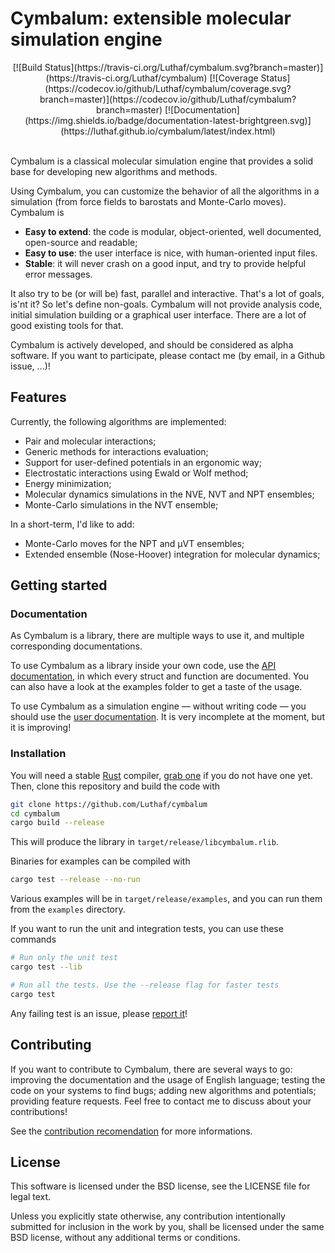 # Cymbalum: extensible molecular simulation engine

<div align="center">
[![Build Status](https://travis-ci.org/Luthaf/cymbalum.svg?branch=master)](https://travis-ci.org/Luthaf/cymbalum)
[![Coverage Status](https://codecov.io/github/Luthaf/cymbalum/coverage.svg?branch=master)](https://codecov.io/github/Luthaf/cymbalum?branch=master)
[![Documentation](https://img.shields.io/badge/documentation-latest-brightgreen.svg)](https://luthaf.github.io/cymbalum/latest/index.html)
</div><br />

Cymbalum is a classical molecular simulation engine that provides a solid
base for developing new algorithms and methods.

Using Cymbalum, you can customize the behavior of all the algorithms in a
simulation (from force fields to barostats and Monte-Carlo moves). Cymbalum is

- **Easy to extend**: the code is modular, object-oriented, well documented,
  open-source and readable;
- **Easy to use**: the user interface is nice, with human-oriented input files.
- **Stable**: it will never crash on a good input, and try to provide helpful
  error messages.

It also try to be (or will be) fast, parallel and interactive. That's a lot of
goals, is'nt it? So let's define non-goals. Cymbalum will not provide analysis
code, initial simulation building or a graphical user interface. There are a lot
of good existing tools for that.

Cymbalum is actively developed, and should be considered as alpha software. If
you want to participate, please contact me (by email, in a Github issue, ...)!

## Features

Currently, the following algorithms are implemented:
- Pair and molecular interactions;
- Generic methods for interactions evaluation;
- Support for user-defined potentials in an ergonomic way;
- Electrostatic interactions using Ewald or Wolf method;
- Energy minimization;
- Molecular dynamics simulations in the NVE, NVT and NPT ensembles;
- Monte-Carlo simulations in the NVT ensemble;

In a short-term, I'd like to add:
- Monte-Carlo moves for the NPT and µVT ensembles;
- Extended ensemble (Nose-Hoover) integration for molecular dynamics;

## Getting started

### Documentation

As Cymbalum is a library, there are multiple ways to use it, and multiple
corresponding documentations.

To use Cymbalum as a library inside your own code, use the [API
documentation](http://luthaf.github.io/cymbalum/latest/cymbalum/), in which
every struct and function are documented. You can also have a look at the
examples folder to get a taste of the usage.

To use Cymbalum as a simulation engine — without writing code — you should use
the [user documentation](http://luthaf.github.io/cymbalum/latest/book/). It is very
incomplete at the moment, but it is improving!

### Installation

You will need a stable [Rust](https://www.rust-lang.org) compiler, [grab
one](https://www.rust-lang.org/downloads.html) if you do not have one yet. Then,
clone this repository and build the code with

```bash
git clone https://github.com/Luthaf/cymbalum
cd cymbalum
cargo build --release
```

This will produce the library in `target/release/libcymbalum.rlib`.

Binaries for examples can be compiled with
```bash
cargo test --release --no-run
```

Various examples will be in `target/release/examples`, and you can run
them from the `examples` directory.

If you want to run the unit and integration tests, you can use these commands

```bash
# Run only the unit test
cargo test --lib

# Run all the tests. Use the --release flag for faster tests
cargo test
```

Any failing test is an issue, please [report
it](https://github.com/Luthaf/cymbalum/issues/new)!

## Contributing

If you want to contribute to Cymbalum, there are several ways to go: improving
the documentation and the usage of English language; testing the code on your
systems to find bugs; adding new algorithms and potentials; providing feature
requests. Feel free to contact me to discuss about your contributions!

See the [contribution recomendation](https://github.com/Luthaf/cymbalum/blob/master/Contributing.md)
for more informations.

## License

This software is licensed under the BSD license, see the LICENSE file for legal
text.

Unless you explicitly state otherwise, any contribution intentionally submitted
for inclusion in the work by you, shall be licensed under the same BSD license,
without any additional terms or conditions.
